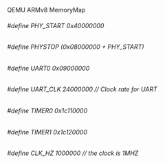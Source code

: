 QEMU ARMv8 MemoryMap

###### #define PHY_START       0x40000000
###### #define PHYSTOP         (0x08000000 + PHY_START)
###### #define UART0           0x09000000
###### #define UART_CLK        24000000    // Clock rate for UART

###### #define TIMER0          0x1c110000
###### #define TIMER1          0x1c120000
###### #define CLK_HZ          1000000     // the clock is 1MHZ